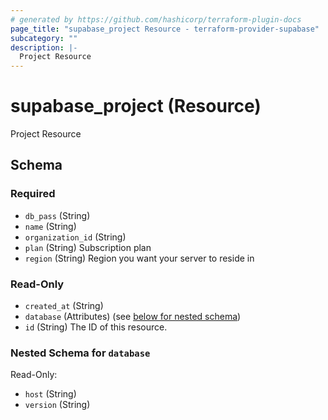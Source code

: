 ```yaml
---
# generated by https://github.com/hashicorp/terraform-plugin-docs
page_title: "supabase_project Resource - terraform-provider-supabase"
subcategory: ""
description: |-
  Project Resource
---
```


# supabase_project (Resource)

Project Resource



<!-- schema generated by tfplugindocs -->
## Schema

### Required

- `db_pass` (String)
- `name` (String)
- `organization_id` (String)
- `plan` (String) Subscription plan
- `region` (String) Region you want your server to reside in

### Read-Only

- `created_at` (String)
- `database` (Attributes) (see [below for nested schema](#nestedatt--database))
- `id` (String) The ID of this resource.

<a id="nestedatt--database"></a>
### Nested Schema for `database`

Read-Only:

- `host` (String)
- `version` (String)


